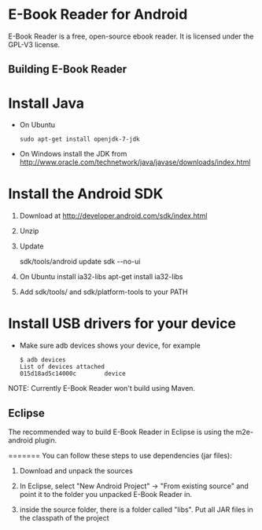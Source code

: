 E-Book Reader for Android
========================================================

E-Book Reader is a free, open-source ebook reader. It is licensed under the GPL-V3 license.


Building E-Book Reader
------------------------------

# Install Java
*   On Ubuntu

        sudo apt-get install openjdk-7-jdk
*   On Windows install the JDK from http://www.oracle.com/technetwork/java/javase/downloads/index.html

# Install the Android SDK 

1.   Download at http://developer.android.com/sdk/index.html
2.   Unzip
3.   Update 

        sdk/tools/android update sdk --no-ui

4. On Ubuntu install ia32-libs
        apt-get install ia32-libs

5. Add sdk/tools/ and sdk/platform-tools to your PATH

# Install USB drivers for your device

*   Make sure adb devices shows your device, for example

        $ adb devices
        List of devices attached 
        015d18ad5c14000c        device

NOTE: Currently E-Book Reader won't build using Maven.

Eclipse
-------

The recommended way to build E-Book Reader in Eclipse is using the m2e-android plugin.

=======
You can follow these steps to use dependencies (jar files):

1.   Download and unpack the sources        

2.   In Eclipse, select "New Android Project" -> "From existing source" and
     point it to the folder you unpacked 
     E-Book Reader in.

3.   inside the source folder, there is a folder called "libs". Put all JAR files in the classpath of the project


[1]: http://www.auxiliojuridico.com/img/landscape_tablet.jpg
